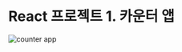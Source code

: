 # React 프로젝트 1. 카운터 앱

![counter app](https://github.com/blcklamb/udemy-front-end/assets/92101831/9e17af44-9e0a-47b4-a439-8252a410bc08)
